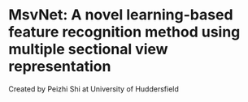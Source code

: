 # MsvNet: A novel learning-based feature recognition method using multiple sectional view representation
Created by Peizhi Shi at University of Huddersfield
